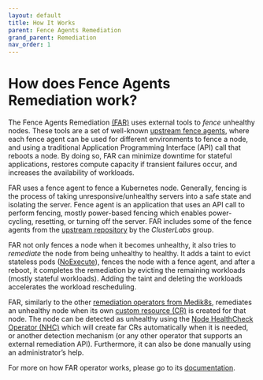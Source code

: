 ```yaml
---
layout: default
title: How It Works
parent: Fence Agents Remediation
grand_parent: Remediation
nav_order: 1
---
```


<!-- markdownlint-disable-next-line MD025 -->
# How does Fence Agents Remediation work?

The Fence Agents Remediation [(FAR)](https://github.com/medik8s/fence-agents-remediation#readme) uses external tools to *fence* unhealthy nodes.
These tools are a set of well-known [upstream fence agents](https://github.com/ClusterLabs/fence-agents), where each fence agent can be used for different environments to fence a node, and using a traditional Application Programming Interface (API) call that reboots a node. By doing so, FAR can minimize downtime for stateful applications, restores compute capacity if transient failures occur, and increases the availability of workloads.

FAR uses a fence agent to fence a Kubernetes node. Generally, fencing is the process of taking unresponsive/unhealthy servers into a safe state and isolating the server. Fence agent is an application that uses an API call to perform fencing, mostly power-based fencing which enables power-cycling, resetting, or turning off the server. FAR includes some of the fence agents from the [upstream repository](https://github.com/ClusterLabs/fence-agents) by the *ClusterLabs* group.

FAR not only fences a node when it becomes unhealthy, it also tries to *remediate* the node from being unhealthy to healthy. It adds a taint to evict stateless pods ([NoExecute](https://kubernetes.io/docs/concepts/scheduling-eviction/taint-and-toleration/#taint-based-evictions)), fences the node with a fence agent, and after a reboot, it completes the remediation by evicting the remaining workloads (mostly stateful workloads). Adding the taint and deleting the workloads accelerates the workload rescheduling.

FAR, similarly to the other [remediation operators from Medik8s](https://www.medik8s.io/remediation/remediation/#implementations), remediates an unhealthy node when its own [custom resource (CR)](https://kubernetes.io/docs/concepts/extend-kubernetes/api-extension/custom-resources/) is created for that node. The node can be detected as unhealthy using the [Node HealthCheck Operator (NHC)](https://github.com/medik8s/node-healthcheck-operator#readme) which will create far CRs automatically when it is needed, or another detection mechanism (or any other operator that supports an external remediation API).
Furthermore, it can also be done manually using an administrator’s help.

For more on how FAR operator works, please go to its [documentation](https://github.com/medik8s/fence-agents-remediation#how-does-far-work).
